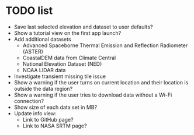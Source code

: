 # TODO list

- Save last selected elevation and dataset to user defaults?
- Show a tutorial view on the first app launch?
- Add additional datasets
    - Advanced Spaceborne Thermal Emission and Reflection Radiometer (ASTER)
    - CoastalDEM data from Climate Central
    - National Elevation Dataset (NED)
    - NOAA LIDAR data
- Investigate transient missing tile issue
- Show a warning if the user turns on current location and their location is outside the data region?
- Show a warning if the user tries to download data without a Wi-Fi connection?
- Show size of each data set in MB?
- Update info view:
    - Link to GitHub page?
    - Link to NASA SRTM page?

